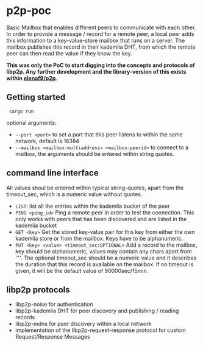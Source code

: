 # p2p-poc

Basic Mailbox that enables different peers to communicate with each other.
In order to provide a message / record for a remote peer, a local peer adds this information to a key-value-store mailbox that runs on a server. The mailbox publishes this record in their kademlia DHT, from which the remote peer can then read the value if they know the key.

**This was only the PoC to start digging into the concepts and protocols of libp2p. Any further development and the library-version of this exists within [elenaf9/p2p](https://github.com/elenaf9/p2p)**.

## Getting started

` cargo run`

optional arguments: 
- `--port <port>` to set a port that this peer listens to within the same network, default is 16384
- `--mailbox <mailbox-multiaddress> <mailbox-peerid>` to connect to a mailbox, the arguments should be entered within string quotes.

## command line interface

All values shoul be entered within typical string-quotes, apart from the timeout_sec, which is a numeric value without quotes.
- `LIST`: list all the entries within the kademlia bucket of the peer
- `PING <ping_id>` Ping a remote peer in order to test the connection. This only works with peers that has been discovered and are listed in the kademlia bucket
- `GET <key>` Get the stored key-value pair for this key from either the own kademlia store or from the mailbox. Keys have to be alphanumeric.
- `PUT <key> <value> <timeout_sec:OPTIONAL>` Add a record to the mailbox, key should be alphanumeric, values may contain any chars apart from '"'. The optional timeout_sec should be a numeric value and it describes the duration that this record is available on the mailbox. If no timeout is given, it will be the default value of 90000sec/15min.

## libp2p protocols

- libp2p-noise for authentication
- libp2p-kademlia DHT for peer discovery and publishing / reading records
- libp2p-mdns for peer discovery within a local network
- implementation of the libp2p-request-response protocol for custom Request/Response Messages

